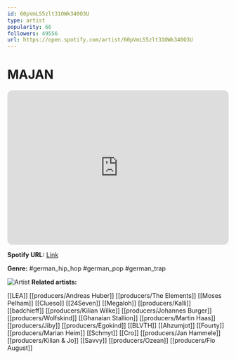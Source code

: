 ```yaml
---
id: 60pVmLS5zlt31OWk340O3U
type: artist
popularity: 66
followers: 49556
url: https://open.spotify.com/artist/60pVmLS5zlt31OWk340O3U
---
```

# MAJAN

<iframe style="border-radius:12px" src="https://open.spotify.com/embed/artist/60pVmLS5zlt31OWk340O3U" width="100%" height="352" frameBorder="0" allowfullscreen="" allow="autoplay; clipboard-write; encrypted-media; fullscreen; picture-in-picture" loading="lazy"></iframe>

**Spotify URL:** [Link](https://open.spotify.com/artist/60pVmLS5zlt31OWk340O3U)

**Genre:**  #german_hip_hop #german_pop #german_trap

![Artist](https://i.scdn.co/image/ab6761610000e5eb357853d70b04bc6bd9d547f3)
**Related artists:**

[[LEA]]
[[producers/Andreas Huber]]
[[producers/The Elements]]
[[Moses Pelham]]
[[Clueso]]
[[24Seven]]
[[Megaloh]]
[[producers/Kalli]]
[[badchieff]]
[[producers/Kilian Wilke]]
[[producers/Johannes Burger]]
[[producers/Wolfskind]]
[[Ghanaian Stallion]]
[[producers/Martin Haas]]
[[producers/Jiby]]
[[producers/Egokind]]
[[BLVTH]]
[[Ahzumjot]]
[[Fourty]]
[[producers/Marian Heim]]
[[Schmyt]]
[[Cro]]
[[producers/Jan Hammele]]
[[producers/Kilian & Jo]]
[[Savvy]]
[[producers/Ozean]]
[[producers/Flo August]]
